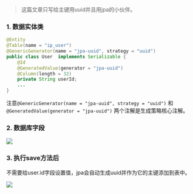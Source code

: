 >这篇文章只写给主键用uuid并且用jpa的小伙伴。


###   1. 数据实体类
```java
@Entity
@Table(name = "ip_user")
@GenericGenerator(name = "jpa-uuid", strategy = "uuid")
public class User  implements Serializable {
    @Id
    @GeneratedValue(generator = "jpa-uuid")
    @Column(length = 32)
    private String userId;
    ...
}
```

注意`@GenericGenerator(name = "jpa-uuid", strategy = "uuid")`  和 ` @GeneratedValue(generator = "jpa-uuid")` 两个注解是生成策略核心注解。



###   2. 数据库字段


![](https://upload-images.jianshu.io/upload_images/5786888-8f482e9373923dab.png?imageMogr2/auto-orient/strip%7CimageView2/2/w/1240)


###   3. 执行save方法后
不需要给user.id字段设置值，jpa会自动生成uuid并作为它的主键添加到表中。


![](https://upload-images.jianshu.io/upload_images/5786888-2fd1e50f235e75dd.png?imageMogr2/auto-orient/strip%7CimageView2/2/w/1240)
